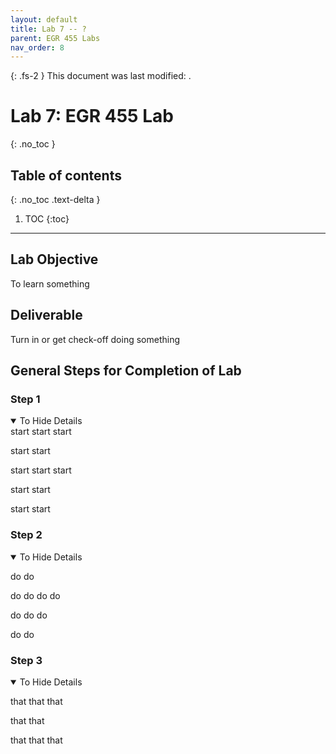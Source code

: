```yaml
---
layout: default
title: Lab 7 -- ?
parent: EGR 455 Labs
nav_order: 8
---
```


{: .fs-2 }
This document was last modified: <scr id="demo">.

<script>
let text = document.lastModified;
document.getElementById("demo").innerHTML = text;
site.last_edit_timestamp= text;
</script>

# Lab 7: EGR 455 Lab
{: .no_toc }

## Table of contents
{: .no_toc .text-delta }

1. TOC
{:toc}

---

## Lab Objective

To learn something

## Deliverable

Turn in or get check-off doing something

## General Steps for Completion of Lab

### Step 1
<details open markdown="block">
<summary>To Hide Details</summary>
start
start
start

start
start

start
start
start

start
start

start
start

</details>


### Step 2
<details open markdown="block">
<summary>To Hide Details</summary>

do
do

do
do
do
do

do
do
do

do
do
</details>

### Step 3
<details open markdown="block">
<summary>To Hide Details</summary>

that
that
that

that
that

that
that
that
</details>